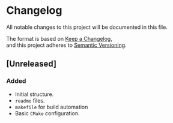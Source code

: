 # Changelog
All notable changes to this project will be documented in this file.

The format is based on [Keep a Changelog](https://keepachangelog.com/en/1.0.0/),  
and this project adheres to [Semantic Versioning](https://semver.org/).

## [Unreleased]

### Added
- Initial structure.
- `readme` files.
- `makefile` for build automation
- Basic `CMake` configuration.


